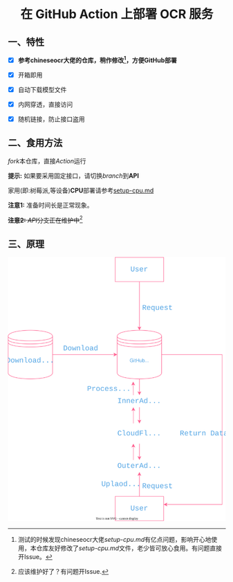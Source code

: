 <h1 align="center">在 GitHub Action 上部署 OCR 服务</h1>

## 一、特性

- [x] **参考chineseocr大佬的仓库，稍作修改[^1]，方便GitHub部署**

- [x] 开箱即用

- [x] 自动下载模型文件

- [x] 内网穿透，直接访问

- [x] 随机链接，防止接口盗用

## 二、食用方法

*fork*本仓库，直接*Action*运行

**提示:** 如果要采用固定接口，请切换*branch*到**API**

家用(即:树莓派,等设备)**CPU**部署请参考[setup-cpu.md](./setup-cpu.md)
  
**注意1:** 准备时间长是正常现象。
   
~~**注意2:** *API*分支正在维护中~~[^2]

## 三、原理
![OCR-On-Action](https://raw.githubusercontent.com/LemonFan-maker/OCR-On-Action/master/assets/OCR-On-Action.svg)

[^1]: 测试的时候发现chineseocr大佬*setup-cpu.md*有亿点问题[^3]，影响开心地使用，本仓库友好修改了*setup-cpu.md*文件，老少皆可放心食用。有问题直接开Issue[^4]。
[^2]: 应该维护好了？有问题开Issue.
[^3]: ``numpy``和``h5py``版本有问题，导致运行报错，本仓库已修复
[^4]: **不要问我什么模型怎么转换，什么pytorch怎么了。我不会(其实我会，我就不说哈哈哈)，有模型训练上的任何问题请自觉点击这个[chineseocr踢馆](https://github.com/chineseocr/chineseocr/issues).[^5]**
[^5]: 对不起，chineseocr大佬，我是故意的。
